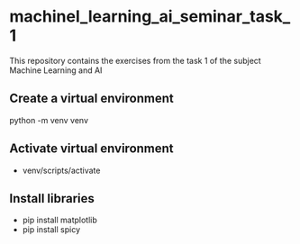 # machinel_learning_ai_seminar_task_1
This repository contains the exercises from the task 1 of the subject Machine Learning and AI


## Create a virtual environment
python -m venv venv

## Activate virtual environment
- venv/scripts/activate

## Install libraries
- pip install matplotlib
- pip install spicy

